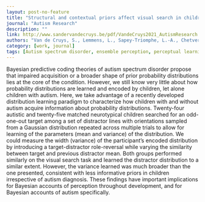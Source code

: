```yaml
---
layout: post-no-feature
title: "Structural and contextual priors affect visual search in children with and without autism"
journal: "Autism Research"
description: ""
link: http://www.sandervandecruys.be/pdf/VandeCruys2021_AutismResearch.pdf
authors: "Van de Cruys, S., Lemmens, L., Sapey-Triomphe, L.-A., Chetverikov, A., Noens, I., & Wagemans, J."
category: [work, journal]
tags: [Autism spectrum disorder, ensemble perception, perceptual learning, visual search, predictive coding, Bayesian brain, summary statistics]
---
```


Bayesian predictive coding theories of autism spectrum disorder propose that impaired acquisition or a broader shape of prior probability distributions lies at the core of the condition. However, we still know very little about how probability distributions are learned and encoded by children, let alone children with autism. Here, we take advantage of a recently developed distribution learning paradigm to characterize how children with and without autism acquire information about probability distributions. Twenty-four autistic and twenty-five matched neurotypical children searched for an odd-one-out target among a set of distractor lines with orientations sampled from a Gaussian distribution repeated across multiple trials to allow for learning of the parameters (mean and variance) of the distribution. We could measure the width (variance) of the participant’s encoded distribution by introducing a target-distractor role-reversal while varying the similarity between target and previous distractor mean. Both groups performed similarly on the visual search task and learned the distractor distribution to a similar extent. However, the variance learned was much broader than the one presented, consistent with less informative priors in children irrespective of autism diagnosis. These findings have important implications for Bayesian accounts of perception throughout development, and for Bayesian accounts of autism specifically.
